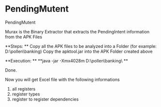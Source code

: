 # PendingMutent
PendingMutent

Murax is the Binary Extractor that extracts the PendingIntent information from the APK Files

**Steps:
**
Copy all the APK files to be analyzed into a Folder (for example: D:\pollen\banking\)
Copy the apktool.jar into the APK Folder created above 

**Execution:
**
**java -jar -Xmx4028m D:\pollen\banking\ 
**

Done.

Now you will get Excel file with the following informations
  1) all registers
  2) register types
  3) register to register dependencies
